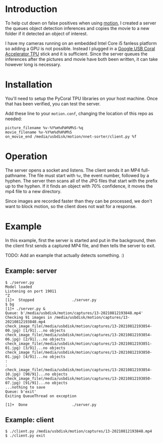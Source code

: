 # Introduction

To help cut down on false positives when using [motion](https://motion-project.github.io/),
I created a server the queues object detection inferences and copies the movie to a new folder if
it detected an object of interest.

I have my cameras running on an embedded Intel Core i5 fanless platform so
adding a GPU is not possible. Instead I plugged in a [Google USB Coral Accelerator TPU](https://coral.ai/products/accelerator)
stick and it is sufficient. Since the server queues the inferences after the pictures and
movie have both been written, it can take however long is necessary.

# Installation

You'll need to setup the PyCoral TPU libraries on your host machine. Once
that has been verified, you can test the server.

Add these line to your `motion.conf`, changing the location of this repo as
needed:

```
picture_filename %v-%Y%m%d%H%M%S-%q
movie_filename %v-%Y%m%d%H%M%S
on_movie_end /media/usbdisk/motion/nnet-sorter/client.py %f
```

# Operation

The server opens a socket and listens. The client sends it an MP4 full-
pathname. The file must start with `%v`, the event number, followed by
a hyphen. The server then scans all of the JPG files that start with the
prefix up to the hyphen. If it finds an object with 70% confidence, it
moves the mp4 file to a new directory.

Since images are recorded faster than they can be processed, we don't
want to block motion, so the client does not wait for a response.

# Example

In this example, first the server is started and put in the background, then
the client first sends a captured MP4 file, and then tells the server to exit.

TODO: Add an example that actually detects something. :)

## Example: server
```
$ ./server.py
Model loaded
Listening on port 19011
^Z
[1]+  Stopped                 ./server.py
$ bg
[1]+ ./server.py &
Queue: b'/media/usbdisk/motion/captures/13-20210812193848.mp4'
Checking 91 images in /media/usbdisk/motion/captures/13-20210812193848.mp4
check_image_file(/media/usbdisk/motion/captures/13-20210812193854-00.jpg) [1/91]...no objects
check_image_file(/media/usbdisk/motion/captures/13-20210812193854-06.jpg) [2/91]...no objects
check_image_file(/media/usbdisk/motion/captures/13-20210812193851-01.jpg) [3/91]...no objects
check_image_file(/media/usbdisk/motion/captures/13-20210812193850-01.jpg) [4/91]...no objects
:
:
check_image_file(/media/usbdisk/motion/captures/13-20210812193854-10.jpg) [90/91]...no objects
check_image_file(/media/usbdisk/motion/captures/13-20210812193850-07.jpg) [91/91]...no objects
...nothing to save
Queue: b'exit'
Exiting QueueThread on exception

[1]+  Done                    ./server.py
```

## Example: client
```
$ ./client.py /media/usbdisk/motion/captures/13-20210812193848.mp4
$ ./client.py exit
```

